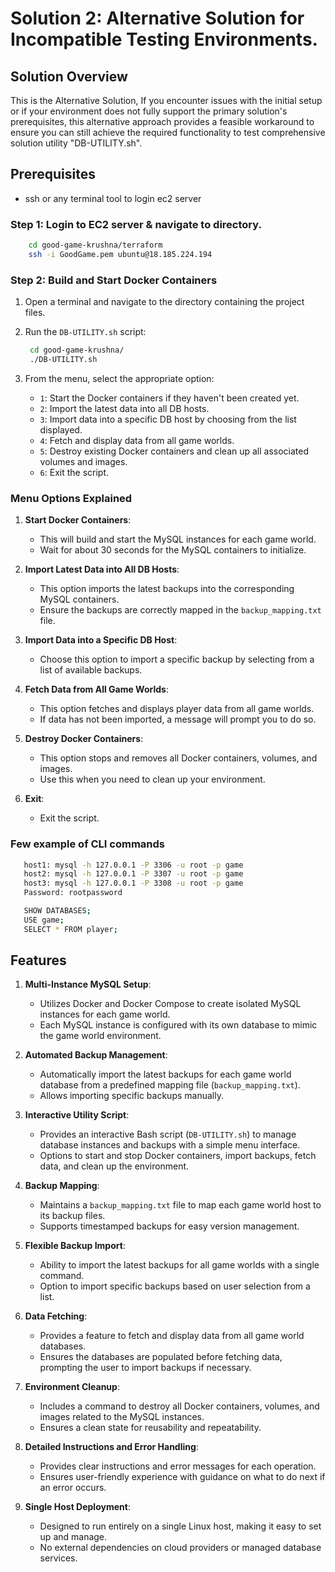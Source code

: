 
# Solution 2: Alternative Solution for Incompatible Testing Environments.

## Solution Overview

This is the Alternative Solution, If you encounter issues with the initial setup or if your environment does not fully support the primary solution's prerequisites, this alternative approach provides a feasible workaround to ensure you can still achieve the required functionality to test comprehensive solution utility "DB-UTILITY.sh".

## Prerequisites
- ssh or any terminal tool to login ec2 server

### Step 1: Login to EC2 server & navigate to directory.

```bash
    cd good-game-krushna/terraform
    ssh -i GoodGame.pem ubuntu@18.185.224.194   
```

### Step 2: Build and Start Docker Containers

1. Open a terminal and navigate to the directory containing the project files.
2. Run the `DB-UTILITY.sh` script:

   ```bash
    cd good-game-krushna/
    ./DB-UTILITY.sh
   ```
3. From the menu, select the appropriate option:

   - `1`: Start the Docker containers if they haven't been created yet.
   - `2`: Import the latest data into all DB hosts.
   - `3`: Import data into a specific DB host by choosing from the list displayed.
   - `4`: Fetch and display data from all game worlds.
   - `5`: Destroy existing Docker containers and clean up all associated volumes and images.
   - `6`: Exit the script.

### Menu Options Explained

1. **Start Docker Containers**:
   - This will build and start the MySQL instances for each game world.
   - Wait for about 30 seconds for the MySQL containers to initialize.

2. **Import Latest Data into All DB Hosts**:
   - This option imports the latest backups into the corresponding MySQL containers.
   - Ensure the backups are correctly mapped in the `backup_mapping.txt` file.

3. **Import Data into a Specific DB Host**:
   - Choose this option to import a specific backup by selecting from a list of available backups.

4. **Fetch Data from All Game Worlds**:
   - This option fetches and displays player data from all game worlds.
   - If data has not been imported, a message will prompt you to do so.

5. **Destroy Docker Containers**:
   - This option stops and removes all Docker containers, volumes, and images.
   - Use this when you need to clean up your environment.

6. **Exit**:
   - Exit the script.

### Few example of CLI commands
   ```bash
      host1: mysql -h 127.0.0.1 -P 3306 -u root -p game
      host2: mysql -h 127.0.0.1 -P 3307 -u root -p game
      host3: mysql -h 127.0.0.1 -P 3308 -u root -p game
      Password: rootpassword

      SHOW DATABASES;
      USE game;
      SELECT * FROM player;
   ```


## Features

1. **Multi-Instance MySQL Setup**:
   - Utilizes Docker and Docker Compose to create isolated MySQL instances for each game world.
   - Each MySQL instance is configured with its own database to mimic the game world environment.

2. **Automated Backup Management**:
   - Automatically import the latest backups for each game world database from a predefined mapping file (`backup_mapping.txt`).
   - Allows importing specific backups manually.

3. **Interactive Utility Script**:
   - Provides an interactive Bash script (`DB-UTILITY.sh`) to manage database instances and backups with a simple menu interface.
   - Options to start and stop Docker containers, import backups, fetch data, and clean up the environment.

4. **Backup Mapping**:
   - Maintains a `backup_mapping.txt` file to map each game world host to its backup files.
   - Supports timestamped backups for easy version management.

5. **Flexible Backup Import**:
   - Ability to import the latest backups for all game worlds with a single command.
   - Option to import specific backups based on user selection from a list.

6. **Data Fetching**:
   - Provides a feature to fetch and display data from all game world databases.
   - Ensures the databases are populated before fetching data, prompting the user to import backups if necessary.

7. **Environment Cleanup**:
   - Includes a command to destroy all Docker containers, volumes, and images related to the MySQL instances.
   - Ensures a clean state for reusability and repeatability.

8. **Detailed Instructions and Error Handling**:
   - Provides clear instructions and error messages for each operation.
   - Ensures user-friendly experience with guidance on what to do next if an error occurs.

9. **Single Host Deployment**:
   - Designed to run entirely on a single Linux host, making it easy to set up and manage.
   - No external dependencies on cloud providers or managed database services.

